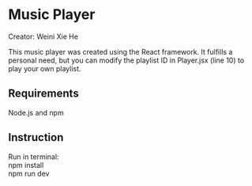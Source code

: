 # Music Player
Creator: Weini Xie He </br>

This music player was created using the React framework. It fulfills a personal need, but you can modify the playlist ID in Player.jsx (line 10) to play your own playlist.
## Requirements
Node.js and npm
## Instruction
Run in terminal:</br>
npm install</br>
npm run dev
